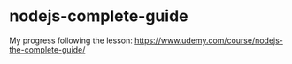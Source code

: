 # nodejs-complete-guide

My progress following the lesson: https://www.udemy.com/course/nodejs-the-complete-guide/